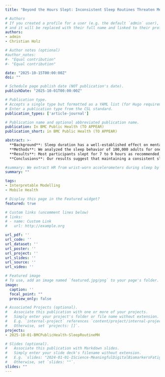 ```yaml
---
title: "Beyond the Hours Slept: Inconsistent Sleep Routines Threaten Mental Health in the UK Biobank Cohort"

# Authors
# If you created a profile for a user (e.g. the default `admin` user), write the username (folder name) here 
# and it will be replaced with their full name and linked to their profile.
authors:
- admin
- Christian Holz

# Author notes (optional)
#author_notes:
#- "Equal contribution"
#- "Equal contribution"

date: "2025-10-15T00:00:00Z"
doi: ""

# Schedule page publish date (NOT publication's date).
publishDate: "2025-10-01T00:00:00Z"

# Publication type.
# Accepts a single type but formatted as a YAML list (for Hugo requirements).
# Enter a publication type from the CSL standard.
publication_types: ['article-journal']

# Publication name and optional abbreviated publication name.
publication: In BMC Public Health (TO APPEAR)
publication_short: in BMC Public Health (TO APPEAR)

abstract: >-
  **Background**: Sleep duration has a well-established effect on mental health and well-being, with durations of 7 to 9 hours being the general recommendation. Here, we analyze the significance of sleep patterns and find that a consistent routine reduces the risk of developing mental disorders far more than simply ensuring a certain average sleep duration.
  **Methods**: We analyzed the sleep behavior of 100,000 adults for one week using motion data from wrist-worn devices. We modeled sleep behavior using multivariate generalized additive Cox proportional hazard models, incorporating a smooth 2D interaction effect of sleep duration and routine sleep hours. We calculated C-statistics and E-values to evaluate model performance and assess the robustness against hidden confounders. We also stratified analyses by age and gender.
  **Results**: Most participants slept for 7 to 9 hours as recommended, yet they consistently only slept during the same 4.8 hours each night. We found that an average sleep duration around 8 hours minimizes the risk of future mental disorders—but only if integrated into a rigorous sleep routine spanning at least the same 7 hours each night. Our study provides evidence that adopting such sleep behavior could reduce the population incidence rate of mental disorders by 23% (HR: 0.79, p < 0.0001, for the average participant). The models showed a strong fit (C-statistics: 0.63), robustness to hidden confounders (E-value: 1.8), and stability under age- and gender-based stratification. We identified weekend behavior as a frequent reason for low sleep routines, with over 25% of the population disrupting their weekly sleep routine during weekend nights—raising the risk of future mental disorders by 10%.
  **Conclusions**: Our results suggest that maintaining a consistent sleep routine is more important for mental health than sleep duration alone. Socially disadvantaged groups, including low-income households and ethnic minorities, exhibited poorer sleep routines and thus higher mental disorder risks, underscoring existing social inequalities. Promoting regular sleep behavior may therefore have significant public health benefits.

#summary: We extract HR from wrist-worn accelerometers during sleep by tracing HR curves in the frequncy domain. Our approach further includes motion artifact removal and simple post-processing to bring down the MAE to 0.88 BPM averaged across participants of our novel dataset.
summary: ""

tags:
- Interpretable Modelling
- Mobile Health

# Display this page in the Featured widget?
featured: true

# Custom links (uncomment lines below)
# links:
# - name: Custom Link
#   url: http://example.org

url_pdf: ''
url_code: ''
url_dataset: ''
url_poster: ''
url_project: ''
url_slides: ''
url_source: ''
url_video: ''

# Featured image
# To use, add an image named `featured.jpg/png` to your page's folder. 
image:
  caption: ''
  focal_point: ""
  preview_only: false

# Associated Projects (optional).
#   Associate this publication with one or more of your projects.
#   Simply enter your project's folder or file name without extension.
#   E.g. `internal-project` references `content/project/internal-project/index.md`.
#   Otherwise, set `projects: []`.
projects:
- 2025-10-01-BMCPublicHealth-SleepRoutineMH

# Slides (optional).
#   Associate this publication with Markdown slides.
#   Simply enter your slide deck's filename without extension.
#   E.g. `slides: "2024-01-01-IScience-MeaningfulDigitalBiomarkersFatigue"` references `content/slides/2024-01-01-IScience-MeaningfulDigitalBiomarkersFatigue/index.md`.
#   Otherwise, set `slides: ""`.
slides: ""
---
```

